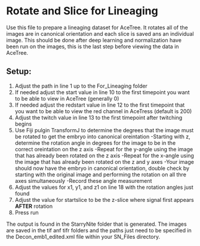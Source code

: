 # Rotate and Slice for Lineaging

Use this file to prepare a lineaging dataset for AceTree. It rotates all of the images are in canonical orientation and each slice is saved ans an individual image. This should be done after deep learning and normalization have been run on the images, this is the last step before viewing the data in AceTree.

## Setup:
  1. Adjust the path in line 1 up to the For_Lineaging folder
  2. If needed adjust the start value in line 10 to the first timepoint you want to be able to view in AceTree (generally 0)
  3. If needed adjust the redstart value in line 12 to the first timepoint that you want to be able to view the red channel in AceTress (default is 200)
  4. Adjust the twitch value in line 13 to the first timepoint after twitching begins
  5. Use Fiji pulgin TransformJ to determine the degrees that the image must be rotated to get the embryo into canonical oreintation
      -Starting with z,  determine the rotation angle in degrees for the image to be in the correct oreintation on the z axis 
      -Repeat for the y-angle using the image that has already been rotated on the z axis
      -Repeat for the x-angle using the image that has already been rotated on the z and y axes
      -Your image should now have the embryo in canonical orientation, double check by starting with the original image and performing the rotation on all thre axes simultaneously
     -Record these angle measurement 
   6. Adjust the values for x1, y1, and z1 on line 18 with the rotation angles just found
   7. Adjust the value for startslice to be the z-slice where signal first appears **AFTER** rotation
   8. Press run

The output is found in the StarryNite folder that is generated. The images are saved in the tif anf tifr folders and the paths just need to be specified in the Decon_emb1_edited.xml file within your SN_Files directory. 
